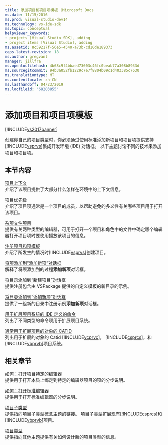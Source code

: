 ```yaml
---
title: 添加项目和项目项模板 |Microsoft Docs
ms.date: 11/15/2016
ms.prod: visual-studio-dev14
ms.technology: vs-ide-sdk
ms.topic: conceptual
helpviewer_keywords:
- projects [Visual Studio SDK], adding
- project items [Visual Studio], adding
ms.assetid: 8c59217f-56e5-4540-a73b-cd10de189373
caps.latest.revision: 18
ms.author: gregvanl
manager: jillfra
ms.openlocfilehash: 4b68c9f4bbaed73603c46fc0beab77a308b8933d
ms.sourcegitcommit: 94b3a052fb1229c7e7f8804b09c1d403385c7630
ms.translationtype: MT
ms.contentlocale: zh-CN
ms.lasthandoff: 04/23/2019
ms.locfileid: "68203855"
---
```

# <a name="adding-project-and-project-item-templates"></a>添加项目和项目项模板
[!INCLUDE[vs2017banner](../../includes/vs2017banner.md)]

创建你自己的项目类型时，你必须通过使用标准添加新项目和项目项提供支持[!INCLUDE[vsprvs](../../includes/vsprvs-md.md)]集成开发环境 (IDE) 对话框。 以下主题讨论不同的技术来添加项目和项目项。  
  
## <a name="in-this-section"></a>本节内容  
 [项目上下文](../../extensibility/internals/project-context.md)  
 介绍了该项目提供了大部分什么怎样在环境中的上下文信息。  
  
 [项目优先级](../../extensibility/internals/project-priority.md)  
 介绍了项目项通常是一个项目的成员，以帮助避免的多义性有关哪些项目用于打开该项目。  
  
 [杂项文件项目](../../extensibility/internals/miscellaneous-files-project.md)  
 提供有关两种类型的编辑器，可用于打开一个项目和角色中的文件中确定哪个编辑器打开项目项时要使用播放该项目的信息。  
  
 [注册项目和项模板](../../extensibility/internals/registering-project-and-item-templates.md)  
 介绍了所发生的情况时[!INCLUDE[vsprvs](../../includes/vsprvs-md.md)]创建项目。  
  
 [将项添加到“添加新项”对话框](../../extensibility/internals/adding-items-to-the-add-new-item-dialog-boxes.md)  
 解释了将项添加到的过程**添加新项**对话框。  
  
 [将目录添加到“新建项目”对话框](../../extensibility/internals/adding-directories-to-the-new-project-dialog-box.md)  
 提供注册包含由 VSPackage 提供的自定义模板的新目录的示例。  
  
 [将目录添加到“添加新项”对话框](../../extensibility/internals/adding-directories-to-the-add-new-item-dialog-box.md)  
 提供了一组新的目录中注册示例**添加新项**对话框。  
  
 [用于扩展项目系统的 IDE 定义的命令](../../extensibility/internals/ide-defined-commands-for-extending-project-systems.md)  
 列出了不同类型的命令项用于扩展项目系统。  
  
 [通常用于扩展项目的对象的 CATID](../../extensibility/internals/catids-for-objects-that-are-typically-used-to-extend-projects.md)  
 列出用于扩展的对象的 Catid [!INCLUDE[vcprvc](../../includes/vcprvc-md.md)]， [!INCLUDE[csprcs](../../includes/csprcs-md.md)]，和[!INCLUDE[vbprvb](../../includes/vbprvb-md.md)]项目系统。  
  
## <a name="related-sections"></a>相关章节  
 [如何：打开项目特定的编辑器](../../extensibility/how-to-open-project-specific-editors.md)  
 提供用于打开本质上绑定到特定的编辑器项目的项的分步说明。  
  
 [如何：打开标准编辑器](../../extensibility/how-to-open-standard-editors.md)  
 提供用于打开标准编辑器的分步说明。  
  
 [项目子类型](../../extensibility/internals/project-subtypes.md)  
 提供指向项目子类型概念主题的链接。 项目子类型扩展现有[!INCLUDE[csprcs](../../includes/csprcs-md.md)]和[!INCLUDE[vbprvb](../../includes/vbprvb-md.md)]项目。  
  
 [项目类型](../../extensibility/internals/project-types.md)  
 提供指向其他主题提供有关如何设计新的项目类型的信息。
